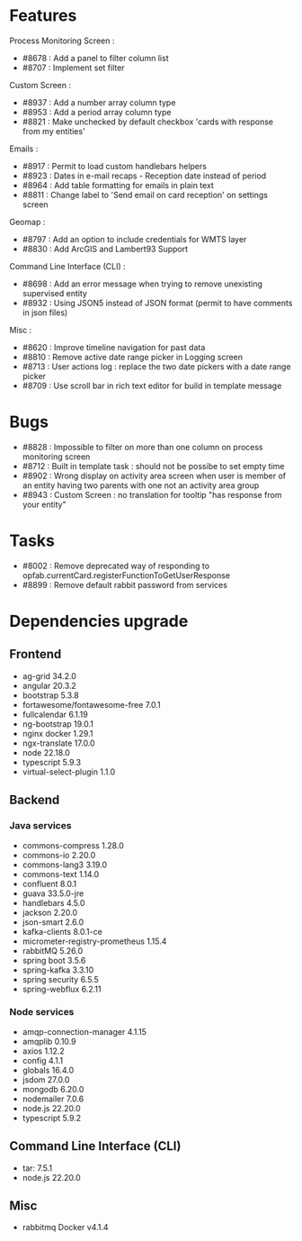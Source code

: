 
# Features

Process Monitoring Screen : 
  - #8678 : Add a panel to filter column list
  - #8707 : Implement set filter

Custom Screen : 
  - #8937 : Add a number array column type
  - #8953 : Add a period array column type
  - #8821 : Make unchecked by default checkbox 'cards with response from my entities'

Emails : 
  - #8917 : Permit to load custom handlebars helpers
  - #8923 : Dates in e-mail recaps - Reception date instead of period
  - #8964 : Add table formatting for emails in plain text
  - #8811 : Change label to 'Send email on card reception' on settings screen

Geomap : 
  - #8797 : Add an option to include credentials for WMTS layer
  - #8830 : Add ArcGIS and Lambert93 Support

Command Line Interface (CLI) :
  - #8698 : Add an error message when trying to remove unexisting supervised entity
  - #8932 : Using JSON5 instead of JSON format (permit to have comments in json files)

Misc : 
- #8620 : Improve timeline navigation for past data
- #8810 : Remove active date range picker in Logging screen
- #8713 : User actions log : replace the two date pickers with a date range picker
- #8709 : Use scroll bar in rich text editor for build in template message


# Bugs

- #8828 : Impossible to filter on more than one column on process monitoring screen
- #8712 : Built in template task : should not be possibe to set empty time
- #8902 : Wrong display on activity area screen when user is member of an entity having two parents with one not an activity area group
- #8943 : Custom Screen : no translation for tooltip "has response from your entity"


# Tasks

- #8002 : Remove deprecated way of responding to opfab.currentCard.registerFunctionToGetUserResponse
- #8899 : Remove default rabbit password from services

  
# Dependencies upgrade

## Frontend

- ag-grid 34.2.0
- angular 20.3.2
- bootstrap 5.3.8
- fortawesome/fontawesome-free 7.0.1
- fullcalendar 6.1.19
- ng-bootstrap 19.0.1
- nginx docker 1.29.1
- ngx-translate 17.0.0
- node 22.18.0
- typescript 5.9.3
- virtual-select-plugin 1.1.0

## Backend 


### Java services 

- commons-compress 1.28.0
- commons-io 2.20.0
- commons-lang3 3.19.0
- commons-text 1.14.0
- confluent 8.0.1
- guava 33.5.0-jre
- handlebars 4.5.0
- jackson 2.20.0
- json-smart 2.6.0
- kafka-clients 8.0.1-ce
- micrometer-registry-prometheus 1.15.4
- rabbitMQ 5.26.0
- spring boot 3.5.6
- spring-kafka 3.3.10
- spring security 6.5.5
- spring-webflux 6.2.11

  
### Node services

- amqp-connection-manager 4.1.15
- amqplib 0.10.9
- axios 1.12.2
- config 4.1.1
- globals 16.4.0
- jsdom 27.0.0
- mongodb 6.20.0
- nodemailer 7.0.6
- node.js 22.20.0
- typescript 5.9.2

## Command Line Interface (CLI)

- tar: 7.5.1
- node.js 22.20.0

## Misc

- rabbitmq Docker v4.1.4 




